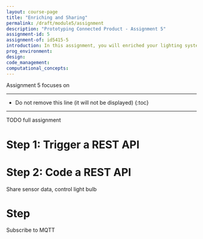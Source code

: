 ```yaml
---
layout: course-page
title: "Enriching and Sharing"
permalink: /draft/module5/assignment
description: "Prototyping Connected Product - Assignment 5"
assignment-id: 5
assignment-of: id5415-5
introduction: In this assignment, you will enriched your lighting system with external web services and open it up for external access.
prog_environment: 
design: 
code_management: 
computational_concepts: 
---
```



Assignment 5 focuses on 


---

* Do not remove this line (it will not be displayed)
{:toc}

---

TODO full assignment

# Step 1: Trigger a REST API


# Step 2: Code a REST API
Share sensor data, control light bulb

# Step
Subscribe to MQTT